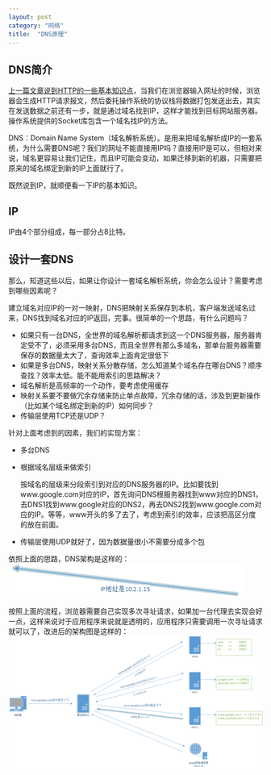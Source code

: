 ```yaml
---
layout: post
category: "网络"
title:  "DNS原理"
---
```


## DNS简介
[上一篇文章说到HTTP的一些基本知识点](/网络/2018/07/25/http.html)，当我们在浏览器输入网址的时候，浏览器会生成HTTP请求报文，然后委托操作系统的协议栈将数据打包发送出去，其实在发送数据之前还有一步，就是通过域名找到IP，这样才能找到目标网站服务器。操作系统提供的Socket库包含一个域名找IP的方法。

DNS：Domain Name System（域名解析系统）。是用来把域名解析成IP的一套系统，为什么需要DNS呢？我们的网址不能直接用IP吗？直接用IP是可以，但相对来说，域名更容易让我们记住，而且IP可能会变动，如果迁移到新的机器，只需要把原来的域名绑定到新的IP上面就行了。

既然说到IP，就顺便看一下IP的基本知识。

## IP
IP由4个部分组成，每一部分占8比特。

## 设计一套DNS
那么，知道这些以后，如果让你设计一套域名解析系统，你会怎么设计？需要考虑到哪些因素呢？

建立域名对应IP的一对一映射，DNS把映射关系保存到本机，客户端发送域名过来，DNS找到域名对应的IP返回，完事。很简单的一个思路，有什么问题吗？
    
- 如果只有一台DNS，全世界的域名解析都请求到这一个DNS服务器，服务器肯定受不了，必须采用多台DNS，而且全世界有那么多域名，那单台服务器需要保存的数据量太大了，查询效率上面肯定很低下
- 如果是多台DNS，映射关系分散存储，怎么知道某个域名存在哪台DNS？顺序查找？效率太低。能不能用索引的思路解决？
- 域名解析是高频率的一个动作，要考虑使用缓存
- 映射关系要不要做冗余存储来防止单点故障，冗余存储的话，涉及到更新操作（比如某个域名绑定到新的IP）如何同步？
- 传输层使用TCP还是UDP？

针对上面考虑到的因素，我们的实现方案：
- 多台DNS
- 根据域名层级来做索引

    按域名的层级来分段索引到对应的DNS服务器的IP。比如要找到www.google.com对应的IP，首先询问DNS根服务器找到www对应的DNS1，去DNS1找到www.google对应的DNS2，再去DNS2找到www.google.com对应的IP。等等，www开头的多了去了，考虑到索引的效率，应该把高区分度的放在前面。
- 传输层使用UDP就好了，因为数据量很小不需要分成多个包

依照上面的思路，DNS架构是这样的：
![DNS架构V1](/images/dns-lookup-v1.png)

按照上面的流程，浏览器需要自己实现多次寻址请求，如果加一台代理去实现会好一点，这样来说对于应用程序来说就是透明的，应用程序只需要调用一次寻址请求就可以了，改进后的架构图是这样的：
![DNS架构V2](/images/dns-lookup-v2.png)